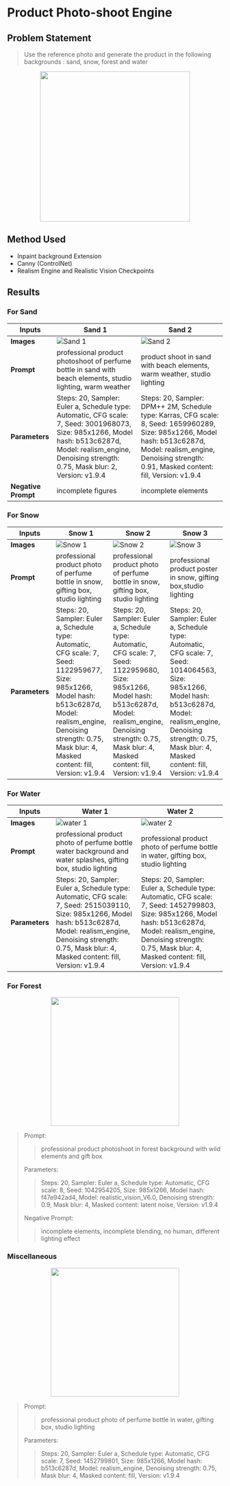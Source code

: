 # Product Photo-shoot Engine

## Problem Statement

> Use the reference photo and generate the product in the following backgrounds : sand, snow, forest and water
<p align = "center">
<img src="images/reference image.png"  width="350">
<p>

## Method Used

- Inpaint background Extension
- Canny (ControlNet)
- Realism Engine and Realistic Vision Checkpoints

## Results

### For Sand

| Inputs | Sand 1 | Sand 2 |
| ------ | ------ | ------ |
|**Images**|![Sand 1](<images/sand 1.png>)|![Sand 2](<images/sand 2.png>)|
|**Prompt**| professional product photoshoot of perfume bottle in sand with beach elements, studio lighting, warm weather | product shoot in sand with beach elements, warm weather, studio lighting |
|**Parameters**|Steps: 20, Sampler: Euler a, Schedule type: Automatic, CFG scale: 7, Seed: 3001968073, Size: 985x1266, Model hash: b513c6287d, Model: realism_engine, Denoising strength: 0.75, Mask blur: 2, Version: v1.9.4|Steps: 20, Sampler: DPM++ 2M, Schedule type: Karras, CFG scale: 8, Seed: 1659960289, Size: 985x1266, Model hash: b513c6287d, Model: realism_engine, Denoising strength: 0.91, Masked content: fill, Version: v1.9.4|
|**Negative Prompt**|incomplete figures|incomplete elements|

### For Snow

| Inputs | Snow 1 | Snow 2 | Snow 3 |
| ------ | ------ | ------ | ------ |
|**Images**|![Snow 1](<images/snow 1.png>)|![Snow 2](<images/snow 2.png>)|![Snow 3](<images/snow 3.png>)|
|**Prompt**|professional product photo of perfume bottle in snow, gifting box, studio lighting|professional product photo of perfume bottle in snow, gifting box, studio lighting|professional product poster in snow, gifting box,studio lighting|
|**Parameters**|Steps: 20, Sampler: Euler a, Schedule type: Automatic, CFG scale: 7, Seed: 1122959677, Size: 985x1266, Model hash: b513c6287d, Model: realism_engine, Denoising strength: 0.75, Mask blur: 4, Masked content: fill, Version: v1.9.4|Steps: 20, Sampler: Euler a, Schedule type: Automatic, CFG scale: 7, Seed: 1122959680, Size: 985x1266, Model hash: b513c6287d, Model: realism_engine, Denoising strength: 0.75, Mask blur: 4, Masked content: fill, Version: v1.9.4|Steps: 20, Sampler: Euler a, Schedule type: Automatic, CFG scale: 7, Seed: 1014064563, Size: 985x1266, Model hash: b513c6287d, Model: realism_engine, Denoising strength: 0.75, Mask blur: 4, Masked content: fill, Version: v1.9.4|

### For Water

| Inputs | Water 1 | Water 2 |
| ------ | ------ | ------ |
|**Images**|![water 1](<images/water 1.png>)|![water 2](<images/water 2.png>)|
|**Prompt**|professional product photo of perfume bottle water background and water splashes, gifting box, studio lighting |professional product photo of perfume bottle in water, gifting box, studio lighting |
|**Parameters**|Steps: 20, Sampler: Euler a, Schedule type: Automatic, CFG scale: 7, Seed: 2515039110, Size: 985x1266, Model hash: b513c6287d, Model: realism_engine, Denoising strength: 0.75, Mask blur: 4, Masked content: fill, Version: v1.9.4|Steps: 20, Sampler: Euler a, Schedule type: Automatic, CFG scale: 7, Seed: 1452799803, Size: 985x1266, Model hash: b513c6287d, Model: realism_engine, Denoising strength: 0.75, Mask blur: 4, Masked content: fill, Version: v1.9.4|

### For Forest

<p align = "center">
<img src="images/forest 1.png"  width="300">
<p>

> Prompt:
>> professional product photoshoot in forest background with wild elements and gift box
>
> Parameters:
>> Steps: 20, Sampler: Euler a, Schedule type: Automatic, CFG scale: 8, Seed: 1042954205, Size: 985x1266, Model hash: f47e942ad4, Model: realistic_vision_V6.0, Denoising strength: 0.9, Mask blur: 4, Masked content: latent noise, Version: v1.9.4
>
> Negative Prompt:
>> incomplete elements, incomplete blending, no human, different lighting effect

### Miscellaneous

<p align = "center">
<img src="images/miscellaneous.png"  width="300">
<p>

> Prompt:
>> professional product photo of perfume bottle in water, gifting box, studio lighting
>
> Parameters:
>> Steps: 20, Sampler: Euler a, Schedule type: Automatic, CFG scale: 7, Seed: 1452799801, Size: 985x1266, Model hash: b513c6287d, Model: realism_engine, Denoising strength: 0.75, Mask blur: 4, Masked content: fill, Version: v1.9.4
